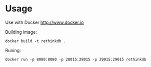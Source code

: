 Usage
==========================

Use with Docker http://www.docker.io

Building image:

    docker build -t rethinkdb .

Runing:

    docker run -p 8080:8080 -p 28015:28015 -p 29015:29015 rethinkdb

